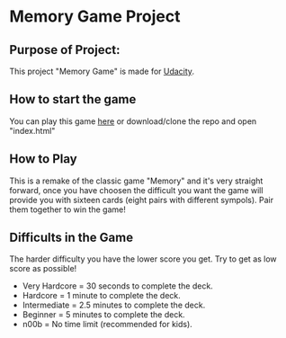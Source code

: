 # Memory Game Project

## Purpose of Project:
This project "Memory Game" is made for [Udacity](http://udacity.com/).

## How to start the game
You can play this game [here](http://lonniedesign.com/udacity/memory-game/) or download/clone the repo and open "index.html"

## How to Play
This is a remake of the classic game "Memory" and it's very straight forward, once you have choosen the difficult you want the game will provide you with sixteen cards (eight pairs with different sympols). Pair them together to win the game!

## Difficults in the Game
The harder difficulty you have the lower score you get.
Try to get as low score as possible!
* Very Hardcore = 30 seconds to complete the deck.
* Hardcore = 1 minute to complete the deck.
* Intermediate = 2.5 minutes to complete the deck.
* Beginner = 5 minutes to complete the deck.
* n00b = No time limit (recommended for kids).
